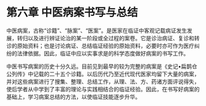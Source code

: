 # 第六章 中医病案书写与总结

中医病案，古称“诊籍”、“脉案”、“医案”。是医家在临证中客观记载病证发生发展，转归以及进行辨证论治的某一阶段或全过程的案卷。它是诊治病证、复诊和转诊的原始资料；也是讨论病证、总结临证经验的原始资料，必要时亦可作为医疗纠纷的法律依据。因此，临证中应以实事求是的科学态度做好病案的书写工作。

中医书写病案的历史十分久远。目前见到最早的较为完整的病案是《史记•扁鹊仓公列传》中记载的二十五个诊籍。以后历代乃至近代现代医家均留下大量的病案，并对这些病案进行了搜集、整理、总结工作，从理、法、方、药诸方面评说得失，使后学者从中学到了丰富的理论与实践相结合的临证经验。因此，在书写好病案的基础上，学习病案总结的方法，以使临证技能逐步升华。
